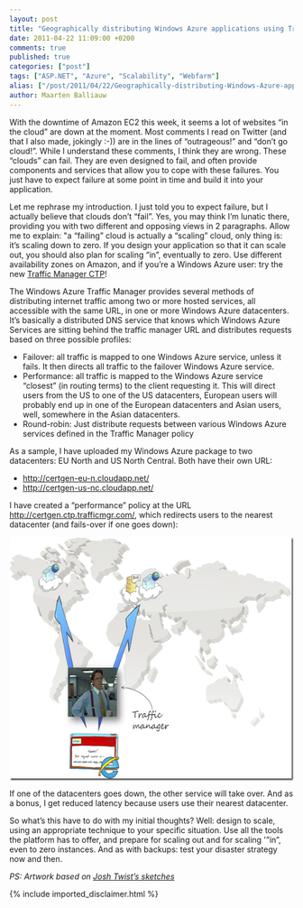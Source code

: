 ```yaml
---
layout: post
title: "Geographically distributing Windows Azure applications using Traffic Manager"
date: 2011-04-22 11:09:00 +0200
comments: true
published: true
categories: ["post"]
tags: ["ASP.NET", "Azure", "Scalability", "Webfarm"]
alias: ["/post/2011/04/22/Geographically-distributing-Windows-Azure-applications-using-Traffic-Manager.aspx", "/post/2011/04/22/geographically-distributing-windows-azure-applications-using-traffic-manager.aspx"]
author: Maarten Balliauw
---
```

<p>With the downtime of Amazon EC2 this week, it seems a lot of websites &ldquo;in the cloud&rdquo; are down at the moment. Most comments I read on Twitter (and that I also made, jokingly :-)) are in the lines of &ldquo;outrageous!&rdquo; and &ldquo;don&rsquo;t go cloud!&rdquo;. While I understand these comments, I think they are wrong. These &ldquo;clouds&rdquo; can fail. They are even designed to fail, and often provide components and services that allow you to cope with these failures. You just have to expect failure at some point in time and build it into your application.</p>
<p>Let me rephrase my introduction. I just told you to expect failure, but I actually believe that clouds don&rsquo;t &ldquo;fail&rdquo;. Yes, you may think I&rsquo;m lunatic there, providing you with two different and opposing views in 2 paragraphs. Allow me to explain: "a &ldquo;failing&rdquo; cloud is actually a &ldquo;scaling&rdquo; cloud, only thing is: it&rsquo;s scaling down to zero. If you design your application so that it can scale out, you should also plan for scaling &ldquo;in&rdquo;, eventually to zero. Use different availability zones on Amazon, and if you&rsquo;re a Windows Azure user: try the new <a href="http://blogs.msdn.com/b/hanuk/archive/2011/04/12/windows-azure-traffic-manager-watm-ctp-announced-at-mix-11.aspx" target="_blank">Traffic Manager CTP</a>!</p>
<p>The Windows Azure Traffic Manager provides several methods of distributing internet traffic among two or more hosted services, all accessible with the same URL, in one or more Windows Azure datacenters. It&rsquo;s basically a distributed DNS service that knows which Windows Azure Services are sitting behind the traffic manager URL and distributes requests based on three possible profiles:</p>
<ul>
<li>Failover: all traffic is mapped to one Windows Azure service, unless it fails. It then directs all traffic to the failover Windows Azure service.</li>
<li>Performance: all traffic is mapped to the Windows Azure service &ldquo;closest&rdquo; (in routing terms) to the client requesting it. This will direct users from the US to one of the US datacenters, European users will probably end up in one of the European datacenters and Asian users, well, somewhere in the Asian datacenters.</li>
<li>Round-robin: Just distribute requests between various Windows Azure services defined in the Traffic Manager policy</li>
</ul>
<p>As a sample, I have uploaded my Windows Azure package to two datacenters: EU North and US North Central. Both have their own URL:</p>
<ul>
<li><a title="http://certgen-eu-n.cloudapp.net/" href="http://certgen-eu-n.cloudapp.net/">http://certgen-eu-n.cloudapp.net/</a></li>
<li><a title="http://certgen-us-nc.cloudapp.net/" href="http://certgen-us-nc.cloudapp.net/">http://certgen-us-nc.cloudapp.net/</a></li>
</ul>
<p>I have created a &ldquo;performance&rdquo; policy at the URL <a title="http://certgen.ctp.trafficmgr.com/" href="http://certgen.ctp.trafficmgr.com/">http://certgen.ctp.trafficmgr.com/</a>, which redirects users to the nearest datacenter (and fails-over if one goes down):</p>
<p><a href="/images/image_110.png"><img style="background-image: none; margin: 5px auto; padding-left: 0px; padding-right: 0px; display: block; float: none; padding-top: 0px; border: 0px;" title="Windows Azure Traffic Manager geo replicate" src="/images/image_thumb_80.png" border="0" alt="Windows Azure Traffic Manager geo replicate" width="604" height="432" /></a></p>
<p>If one of the datacenters goes down, the other service will take over. And as a bonus, I get reduced latency because users use their nearest datacenter.</p>
<p>So what&rsquo;s this have to do with my initial thoughts? Well: design to scale, using an appropriate technique to your specific situation. Use all the tools the platform has to offer, and prepare for scaling out and for scaling '&rdquo;in&rdquo;, even to zero instances. And as with backups: test your disaster strategy now and then.</p>
<p><em>PS: Artwork based on </em><a href="http://www.thejoyofcode.com/cloud_artwork.aspx" target="_blank"><em>Josh Twist&rsquo;s sketches</em></a></p>

{% include imported_disclaimer.html %}

